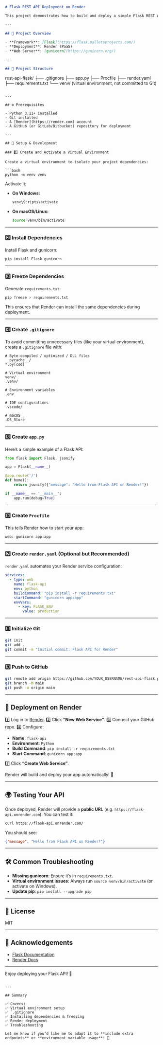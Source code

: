 ```markdown
# Flask REST API Deployment on Render

This project demonstrates how to build and deploy a simple Flask REST API on [Render](https://render.com).

---

## 🚀 Project Overview

- **Framework**: [Flask](https://flask.palletsprojects.com/)
- **Deployment**: Render (PaaS)
- **Web Server**: [gunicorn](https://gunicorn.org/)

---

## 📁 Project Structure

```

rest-api-flask/
├── .gitignore
├── app.py
├── Procfile
├── render.yaml
├── requirements.txt
└── venv/  (virtual environment, not committed to Git)

````

---

## ⚙️ Prerequisites

- Python 3.11+ installed
- Git installed
- A [Render](https://render.com) account
- A GitHub (or GitLab/Bitbucket) repository for deployment

---

## 🌟 Setup & Development

### 1️⃣ Create and Activate a Virtual Environment

Create a virtual environment to isolate your project dependencies:

```bash
python -m venv venv
````

Activate it:

* **On Windows:**

  ```bash
  venv\Scripts\activate
  ```

* **On macOS/Linux:**

  ```bash
  source venv/bin/activate
  ```

---

### 2️⃣ Install Dependencies

Install Flask and gunicorn:

```bash
pip install Flask gunicorn
```

---

### 3️⃣ Freeze Dependencies

Generate `requirements.txt`:

```bash
pip freeze > requirements.txt
```

This ensures that Render can install the same dependencies during deployment.

---

### 4️⃣ Create `.gitignore`

To avoid committing unnecessary files (like your virtual environment), create a `.gitignore` file with:

```gitignore
# Byte-compiled / optimized / DLL files
__pycache__/
*.py[cod]

# Virtual environment
venv/
.venv/

# Environment variables
.env

# IDE configurations
.vscode/

# macOS
.DS_Store
```

---

### 5️⃣ Create `app.py`

Here’s a simple example of a Flask API:

```python
from flask import Flask, jsonify

app = Flask(__name__)

@app.route('/')
def home():
    return jsonify({"message": "Hello from Flask API on Render!"})

if __name__ == '__main__':
    app.run(debug=True)
```

---

### 6️⃣ Create `Procfile`

This tells Render how to start your app:

```
web: gunicorn app:app
```

---

### 7️⃣ Create `render.yaml` (Optional but Recommended)

`render.yaml` automates your Render service configuration:

```yaml
services:
  - type: web
    name: flask-api
    env: python
    buildCommand: "pip install -r requirements.txt"
    startCommand: "gunicorn app:app"
    envVars:
      - key: FLASK_ENV
        value: production
```

---

### 8️⃣ Initialize Git

```bash
git init
git add .
git commit -m "Initial commit: Flask API for Render"
```

---

### 9️⃣ Push to GitHub

```bash
git remote add origin https://github.com/YOUR_USERNAME/rest-api-flask.git
git branch -M main
git push -u origin main
```

---

## 🚀 Deployment on Render

1️⃣ Log in to [Render](https://render.com).
2️⃣ Click **“New Web Service”**.
3️⃣ Connect your GitHub repo.
4️⃣ Configure:

* **Name**: `flask-api`
* **Environment**: `Python`
* **Build Command**: `pip install -r requirements.txt`
* **Start Command**: `gunicorn app:app`

5️⃣ Click **“Create Web Service”**.

Render will build and deploy your app automatically! 🎉

---

## 🌍 Testing Your API

Once deployed, Render will provide a **public URL** (e.g. `https://flask-api.onrender.com`). You can test it:

```bash
curl https://flask-api.onrender.com/
```

You should see:

```json
{"message": "Hello from Flask API on Render!"}
```

---

## 🛠️ Common Troubleshooting

* **Missing gunicorn**: Ensure it’s in `requirements.txt`.
* **Virtual environment issues**: Always run `source venv/bin/activate` (or activate on Windows).
* **Update pip**: `pip install --upgrade pip`

---

## 📜 License

MIT

---

## 🙌 Acknowledgements

* [Flask Documentation](https://flask.palletsprojects.com/)
* [Render Docs](https://render.com/docs)

---

Enjoy deploying your Flask API! 🚀

```

---

## Summary

✅ Covers:  
✅ Virtual environment setup  
✅ `.gitignore`  
✅ Installing dependencies & freezing  
✅ Render deployment  
✅ Troubleshooting  

Let me know if you’d like me to adapt it to **include extra endpoints** or **environment variable usage**! 🌟
```
